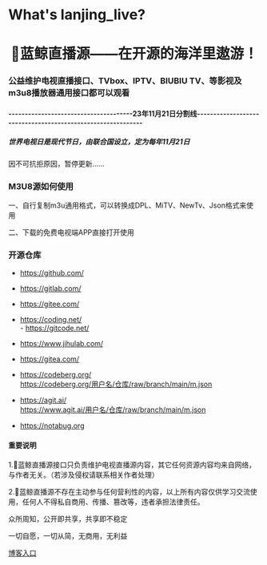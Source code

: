 # What's lanjing_live?
<h1 align="center">🐋蓝鲸直播源——在开源的海洋里遨游！</h1>
<h3 align="left">公益维护电视直播接口、TVbox、IPTV、BIUBIU TV、等影视及m3u8播放器通用接口都可以观看</h3>





#### --------------------------------------23年11月21日分割线------------------------------------------------------------
<h5>世界电视日是现代节日，由联合国设立，定为每年11月21日</h5>
<p>因不可抗拒原因，暂停更新……</p>



<p>
<h3 align="left">M3U8源如何使用</h3>
<p>一、自行复制m3u通用格式，可以转换成DPL、MiTV、NewTv、Json格式来使用</P>
<p>二、下载的免费电视端APP直接打开使用</p>



### 开源仓库   
   - https://github.com/      
   - https://gitlab.com/      

   - https://gitee.com/      
   - https://coding.net/   
    - https://gitcode.net/  
   - https://www.jihulab.com/      
   - https://gitea.com/      

   - https://codeberg.org/   
  https://codeberg.org/用户名/仓库/raw/branch/main/m.json  
   - https://agit.ai/    
  https://www.agit.ai/用户名/仓库/raw/branch/main/m.json   
   - https://notabug.org 




#### 重要说明

<p> 1.🐋蓝鲸直播源接口只负责维护电视直播源内容，其它任何资源内容均来自网络，与作者无关。（若涉及侵权请联系相关作者处理）</P>
<P> 2.🐋蓝鲸直播源不存在主动参与任何营利性的内容，以上所有内容仅供学习交流使用，任何人不得私自商用、传播、篡改等，违者承担法律责任。</p>

<p>

  
</p>


<p>


<P>众所周知，公开即共享，共享即不稳定</P>
<P>一切自愿，一切从简，无商用，无利益</P>

[博客入口](https://09s.cn/)

</P>


